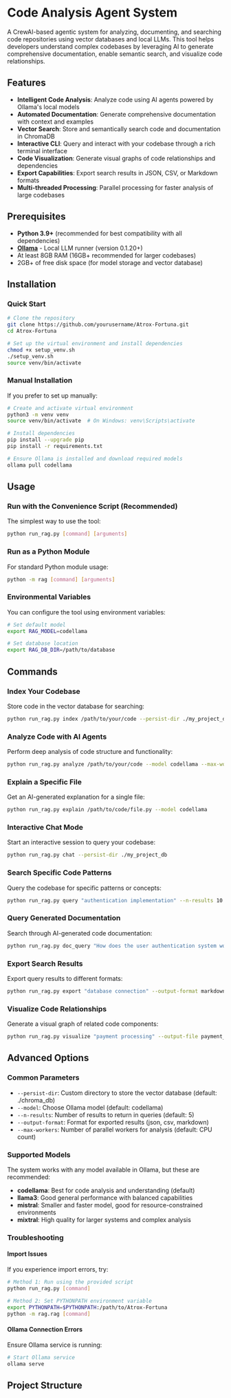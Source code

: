 # Code Analysis Agent System

A CrewAI-based agentic system for analyzing, documenting, and searching code repositories using vector databases and local LLMs. This tool helps developers understand complex codebases by leveraging AI to generate comprehensive documentation, enable semantic search, and visualize code relationships.

## Features

- **Intelligent Code Analysis**: Analyze code using AI agents powered by Ollama's local models
- **Automated Documentation**: Generate comprehensive documentation with context and examples
- **Vector Search**: Store and semantically search code and documentation in ChromaDB
- **Interactive CLI**: Query and interact with your codebase through a rich terminal interface
- **Code Visualization**: Generate visual graphs of code relationships and dependencies
- **Export Capabilities**: Export search results in JSON, CSV, or Markdown formats
- **Multi-threaded Processing**: Parallel processing for faster analysis of large codebases

## Prerequisites

- **Python 3.9+** (recommended for best compatibility with all dependencies)
- **[Ollama](https://ollama.ai/)** - Local LLM runner (version 0.1.20+)
- At least 8GB RAM (16GB+ recommended for larger codebases)
- 2GB+ of free disk space (for model storage and vector database)

## Installation

### Quick Start

```bash
# Clone the repository
git clone https://github.com/yourusername/Atrox-Fortuna.git
cd Atrox-Fortuna

# Set up the virtual environment and install dependencies
chmod +x setup_venv.sh
./setup_venv.sh
source venv/bin/activate
```

### Manual Installation

If you prefer to set up manually:

```bash
# Create and activate virtual environment
python3 -m venv venv
source venv/bin/activate  # On Windows: venv\Scripts\activate

# Install dependencies
pip install --upgrade pip
pip install -r requirements.txt

# Ensure Ollama is installed and download required models
ollama pull codellama
```

## Usage

### Run with the Convenience Script (Recommended)

The simplest way to use the tool:

```bash
python run_rag.py [command] [arguments]
```

### Run as a Python Module

For standard Python module usage:

```bash
python -m rag [command] [arguments]
```

### Environmental Variables

You can configure the tool using environment variables:

```bash
# Set default model
export RAG_MODEL=codellama

# Set database location
export RAG_DB_DIR=/path/to/database
```

## Commands

### Index Your Codebase

Store code in the vector database for searching:

```bash
python run_rag.py index /path/to/your/code --persist-dir ./my_project_db
```

### Analyze Code with AI Agents

Perform deep analysis of code structure and functionality:

```bash
python run_rag.py analyze /path/to/your/code --model codellama --max-workers 4
```

### Explain a Specific File

Get an AI-generated explanation for a single file:

```bash
python run_rag.py explain /path/to/code/file.py --model codellama
```

### Interactive Chat Mode

Start an interactive session to query your codebase:

```bash
python run_rag.py chat --persist-dir ./my_project_db
```

### Search Specific Code Patterns

Query the codebase for specific patterns or concepts:

```bash
python run_rag.py query "authentication implementation" --n-results 10
```

### Query Generated Documentation

Search through AI-generated code documentation:

```bash
python run_rag.py doc_query "How does the user authentication system work?"
```

### Export Search Results

Export query results to different formats:

```bash
python run_rag.py export "database connection" --output-format markdown --output-file db_connections.md
```

### Visualize Code Relationships

Generate a visual graph of related code components:

```bash
python run_rag.py visualize "payment processing" --output-file payment_system.png
```

## Advanced Options

### Common Parameters

- `--persist-dir`: Custom directory to store the vector database (default: ./chroma_db)
- `--model`: Choose Ollama model (default: codellama)
- `--n-results`: Number of results to return in queries (default: 5)
- `--output-format`: Format for exported results (json, csv, markdown)
- `--max-workers`: Number of parallel workers for analysis (default: CPU count)

### Supported Models

The system works with any model available in Ollama, but these are recommended:

- **codellama**: Best for code analysis and understanding (default)
- **llama3**: Good general performance with balanced capabilities
- **mistral**: Smaller and faster model, good for resource-constrained environments
- **mixtral**: High quality for larger systems and complex analysis

### Troubleshooting

#### Import Issues

If you experience import errors, try:

```bash
# Method 1: Run using the provided script
python run_rag.py [command]

# Method 2: Set PYTHONPATH environment variable
export PYTHONPATH=$PYTHONPATH:/path/to/Atrox-Fortuna
python -m rag.rag [command]
```

#### Ollama Connection Errors

Ensure Ollama service is running:

```bash
# Start Ollama service
ollama serve
```

## Project Structure

